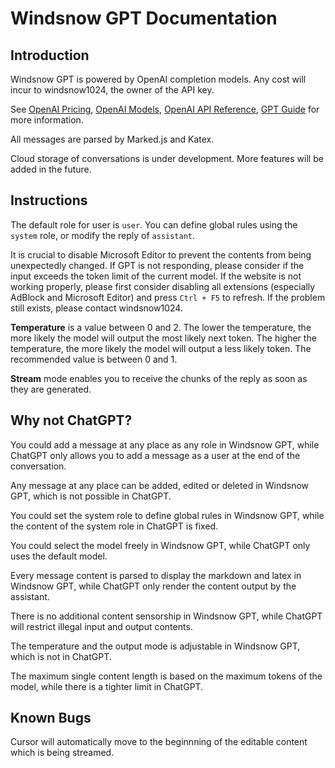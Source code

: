 # Windsnow GPT Documentation

## Introduction

Windsnow GPT is powered by OpenAI completion models. Any cost will incur to windsnow1024, the owner of the API key.

See [OpenAI Pricing](https://openai.com/pricing), [OpenAI Models](https://platform.openai.com/docs/models), [OpenAI API Reference](https://platform.openai.com/docs/api-reference/), [GPT Guide](https://platform.openai.com/docs/guides/gpt) for more information.

All messages are parsed by Marked.js and Katex.

Cloud storage of conversations is under development. More features will be added in the future.

## Instructions

The default role for user is `user`. You can define global rules using the `system` role, or modify the reply of `assistant`.

It is crucial to disable Microsoft Editor to prevent the contents from being unexpectedly changed. If GPT is not responding, please consider if the input exceeds the token limit of the current model. If the website is not working properly, please first consider disabling all extensions (especially AdBlock and Microsoft Editor) and press `Ctrl + F5` to refresh. If the problem still exists, please contact windsnow1024.

**Temperature** is a value between 0 and 2. The lower the temperature, the more likely the model will output the most likely next token. The higher the temperature, the more likely the model will output a less likely token. The recommended value is between 0 and 1.

**Stream** mode enables you to receive the chunks of the reply as soon as they are generated.

## Why not ChatGPT?

You could add a message at any place as any role in Windsnow GPT, while ChatGPT only allows you to add a message as a user at the end of the conversation.

Any message at any place can be added, edited or deleted in Windsnow GPT, which is not possible in ChatGPT.

You could set the system role to define global rules in Windsnow GPT, while the content of the system role in ChatGPT is fixed.

You could select the model freely in Windsnow GPT, while ChatGPT only uses the default model.

Every message content is parsed to display the markdown and latex in Windsnow GPT, while ChatGPT only render the content output by the assistant.

There is no additional content sensorship in Windsnow GPT, while ChatGPT will restrict illegal input and output contents.

The temperature and the output mode is adjustable in Windsnow GPT, which is not in ChatGPT.

The maximum single content length is based on the maximum tokens of the model, while there is a tighter limit in ChatGPT.

## Known Bugs

Cursor will automatically move to the beginnning of the editable content which is being streamed.